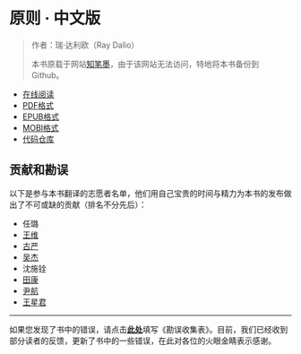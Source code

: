 # 原则 · 中文版

> 作者：瑞·达利欧（Ray Dalio）
> 
> 本书原载于网站[知笔墨](http://zhibimo.com/)，由于该网站无法访问，特地将本书备份到 Github。

+ [在线阅读](https://www.gitbook.com/book/wizardforcel/principles/details)
+ [PDF格式](https://www.gitbook.com/download/pdf/book/wizardforcel/principles)
+ [EPUB格式](https://www.gitbook.com/download/epub/book/wizardforcel/principles)
+ [MOBI格式](https://www.gitbook.com/download/mobi/book/wizardforcel/principles)
+ [代码仓库](https://github.com/it-ebooks/principles-zh)

## 贡献和勘误

以下是参与本书翻译的志愿者名单，他们用自己宝贵的时间与精力为本书的发布做出了不可或缺的贡献（排名不分先后）：

*   任璐
*   [王维](http://weibo.com/wangweijava)
*   [古严](https://ooo.0o0.ooo/2016/05/06/572d6c6979486.png)
*   [吴杰](https://ooo.0o0.ooo/2016/05/06/572d6d5c72f5d.png)
*   沈施铨
*   [田康](http://www.weibo.com/1655821447/profile?topnav=1&wvr=6)
*   [尹航](http://weibo.com/hanksyoon?from=myfollow_all&is_all=1)
*   [王星君](http://weibo.com/u/2049210893?from=myfollow_all&is_all=1)

* * *

如果您发现了书中的错误，请点击[**此处**](http://form.mikecrm.com/yt7KfR)填写《勘误收集表》。目前，我们已经收到部分读者的反馈，更新了书中的一些错误，在此对各位的火眼金睛表示感谢。
